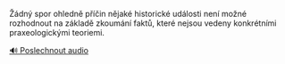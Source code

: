 
Žádný spor ohledně příčin nějaké historické události není možné rozhodnout na základě zkoumání faktů, které nejsou vedeny konkrétními praxeologickými teoriemi.

[🔊 Poslechnout audio](/data/7-paragraphs/audio/chapter_168/para_003-dn-spor-ohledn-pin-njak-historick-udlos.mp3)
